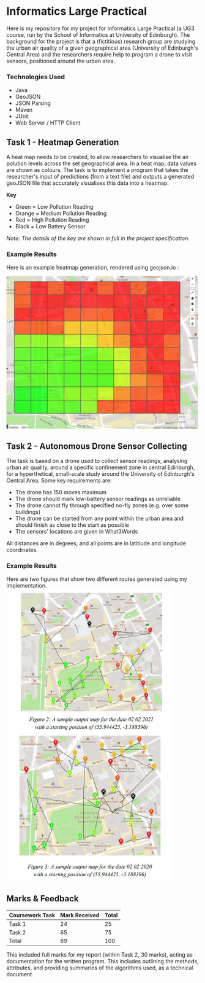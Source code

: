 # Informatics Large Practical
Here is my repository for my project for Informatics Large Practical (a UG3 course, run by the School of Informatics at University of Edinburgh).
The background for the project is that a (fictitious) research group are studying the urban air quality of a given geographical area (University of Edinburgh's Central Area) and the researchers require help to program a drone to visit sensors, positioned around the urban area.

### Technologies Used

- Java
- GeoJSON
- JSON Parsing
- Maven
- JUnit
- Web Server / HTTP Client

## Task 1 - Heatmap Generation
A heat map needs to be created, to allow researchers to visualise the air polution levels across the set geographical area. In a heat map, data values are shown as colours. The task is to implement a program that takes the researcher's input of predictions (from a text file) and outputs a generated geoJSON file that accurately visualises this data into a heatmap.

**Key**
- Green = Low Pollution Reading
- Orange = Medium Pollution Reading
- Red = High Pollution Reading
- Black = Low Battery Sensor

_Note: The details of the key are shown in full in the project specification._

### Example Results
Here is an example heatmap generation, rendered using geojson.io :

<img src="images/heatmap-example.JPG" width=500>

## Task 2 - Autonomous Drone Sensor Collecting
The task is based on a drone used to collect sensor readings, analysing urban air quality,
around a specific confinement zone in central Edinburgh, for a hyperthetical, small-scale
study around the University of Edinburgh's Central Area. Some key requirements are:

- The drone has 150 moves maximum
- The drone should mark low-battery sensor readings as unreliable
- The drone cannot fly through specified no-fly zones (e.g. over some buildings)
- The drone can be started from any point within the urban area and should finish as close to the start as possible
- The sensors' locations are given in What3Words

All distances are in degrees, and all points are in latitiude and longitude coordinates.

### Example Results
Here are two figures that show two different routes generated using my implementation.
![figure-2](images/figure-2.JPG)
![figure-3](images/figure-3.JPG)

## Marks & Feedback
| Coursework Task            | Mark Received | Total    |
| -------------------------- | ------------- | -------- |
| Task 1                     | 24            | 25       |
| Task 2                     | 65            | 75       |
| Total                      | 89            | 100      |

This included full marks for my report (within Task 2, 30 marks), acting as documentation for the written program. This includes outlining the methods, attributes, and providing summaries of the algorithms used, as a technical document.

